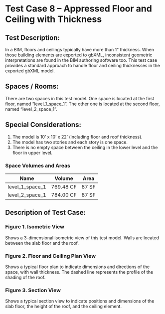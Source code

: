 # Test Case 8 – Appressed Floor and Ceiling with Thickness
## Test Description:
In a BIM, floors and ceilings typically have more than 1” thickness.  When those building elements are exported to gbXML, inconsistent geometric interpretations are found in the BIM authoring software too. This test case provides a standard approach to handle floor and ceiling thicknesses in the exported gbXML model.
## Spaces / Rooms:
There are two spaces in this test model. One space is located at the first floor, named “level_1_space_1”. The other one is located at the second floor, named “level_2_space_1”.
## Special Considerations:
1.	The model is 10’ x 10’ x 22’ (including floor and roof thickness).
2.	The model has two stories and each story is one space.
3.	There is no empty space between the ceiling in the lower level and the floor in upper level.

### Space Volumes and Areas
| Name            | Volume    | Area  |
|-----------------|-----------|-------|
| level_1_space_1 | 769.48 CF | 87 SF |
| level_2_space_1 | 784.00 CF | 87 SF |

## Description of Test Case:
### Figure 1. Isometric View
Shows a 3-dimensional isometric view of this test model. Walls are located between the slab floor and the roof.
### Figure 2. Floor and Ceiling Plan View
Shows a typical floor plan to indicate dimensions and directions of the space, with wall thickness. The dashed line represents the profile of the shading of the roof.  

### Figure 3. Section View
Shows a typical section view to indicate positions and dimensions of the slab floor, the height of the roof, and the ceiling element.
